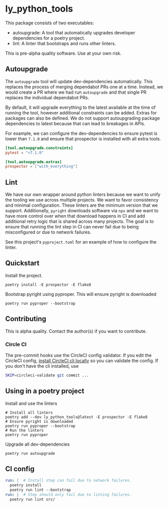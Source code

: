 # ly_python_tools

This package consists of two executables:

- autoupgrade: A tool that automatically upgrades developer dependencies for a poetry project.
- lint: A linter that bootstraps and runs other linters.

This is pre-alpha quality software. Use at your own risk.

## Autoupgrade

The `autoupgrade` tool will update dev-dependencies automatically. This replaces
the process of merging dependabot PRs one at a time. Instead, we would create a
PR where we had run `autoupgrade` and that single PR replaces the individual
dependabot PRs.

By default, it will upgrade everything to the latest available at the time of
running the tool, however additional constraints can be added. Extras for
packages can also be defined. We do not support autoupgrading package
dependencies to latest because that can lead to breakages in APIs.

For example, we can configure the dev-dependencies to ensure pytest is lower
than `7.1.0` and ensure that prospector is installed with all extra tools.

```toml
[tool.autoupgrade.constraints]
pytest = "<7.1.0"

[tool.autoupgrade.extras]
prospector = ["with_everything"]
```

## Lint

We have our own wrapper around python linters because we want to unify the
tooling we use across multiple projects. We want to favor consistency and
minimal configuration. These linters are the minimum version that we support.
Additionally, `pyright` downloads software via `npx` and we want to have more
control over when that download happens in CI and add additional retry logic
that is shared across many projects. The goal is to ensure that running the lint
step in CI can never fail due to being misconfigured or due to network failures.

See this project's `pyproject.toml` for an example of how to configure the
linter.

## Quickstart

Install the project.

```
poetry install -E prospector -E flake8
```

Bootstrap pyright using pyproper. This will ensure pyright is downloaded

```
poetry run pyproper --bootstrap
```

## Contributing

This is alpha quality. Contact the author(s) if you want to contribute.

### Circle CI

The pre-commit hooks use the CircleCI config validator. If you edit the CircleCI
config, [install CircleCI cli locally](https://circleci.com/docs/2.0/local-cli/)
so you can validate the config. If you don't have the cli installed, use

```bash
SKIP=circleci-validate git commit ...
```

## Using in a poetry project

Install and use the linters

```
# Install all linters
poetry add --dev ly_python_tools@latest -E prospector -E flake8
# Ensure pyright is downloaded
poetry run pyproper --bootstrap
# Run the linters
poetry run pyproper
```

Upgrade all dev-dependencies

```
poetry run autoupgrade
```

## CI config

```yaml
run: |  # Install step can fail due to network failures.
  poetry install
  poetry run lint --bootstrap
run: |  # Step should only fail due to linting failures.
  poetry run lint src/
```
